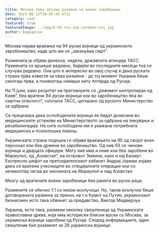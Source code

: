 ```yaml
---
title: Москва прва објави размена на воени заробеници
date: 2023-06-12T16:45:39.471Z
category: свет
featured: true
featuredImage: ../img/6-45-rus-sop-zaroben-voj.jpg
author: Вардарски
---
```

Москва најави враќање на 94 руски војници од украинското заробеништво, каде што им се „закануваа смрт“.

Размената ја објави денеска, недела, државната агенција ТАСС. Размената се вршеше редовно, бидејќи во последните месеци тоа се случува редовно. Она што е интересно во овој случај е дека руската страна прва извести за оваа размена - до тој момент Украина беше секогаш прва, а понекогаш немаше ниту потврда од Русија.

На 11 јуни, како резултат на преговорите со „режимот контролиран од Киев“, беа вратени 94 руски војници кои во заробеништво беа во смртна опасност“, соопшти ТАСС, цитирано од руското Министерство за одбрана.

Се прецизира дека ослободените војници ќе бидат донесени во медицинските установи на Министерството за одбрана на лекување и рехабилитација. На сите ослободени им е укажана потребната медицинска и психолошка помош.

Украинската страна подоцна го објави враќањето на 95 од својот воен персонал кои беа држени во заробеништво. Од нив 93 се чинови војници и двајцата офицери. Меѓу нив има и оние кои беа заробени во Мариупол, од „Азовстал“, на островот Змеини, како и кај Бахмут. Експресно шефот на претседателскиот кабинет Андриј Јермак изјави дека се вратени учесниците во специјалните операции кои со хеликоптер летаа во околината на Мариупол и над Азовстал.

Многу од вратените воени заробеници беа ранети во руски раце.

Размените се обично 1:1 со некои исклучоци. Но, таков исклучок беше договорената размена за пренос на т.н Кумот на Путин, украинскиот бизнисмен исто така обвинет за предавство, Виктор Медведчук.

Украина, исто така, размени неколку свештеници од Украинската православна црква, која има историски блиски врски со Москва, за украински војници заробени од Русија. Според информациите, еден свештеник бил разменет за 28 украински војници.